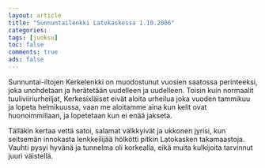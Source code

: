 ```yaml
---
layout: article 
title: "Sunnuntailenkki Latokaskessa 1.10.2006" 
categories: 
tags: [juoksu]
toc: false 
comments: true 
ads: false 
---
```


Sunnuntai-iltojen Kerkelenkki on muodostunut vuosien saatossa
perinteeksi, joka unohdetaan ja herätetään uudelleen ja uudelleen.
Toisin kuin normaalit tuuliviiriurheiljat, Kerkesixläiset eivät aloita
urheilua joka vuoden tammikuu ja lopeta helmikuussa, vaan me aloitamme
aina kun kelit ovat huonoimmillaan, ja lopetetaan kun ei enää jakseta.

Tälläkin kertaa vettä satoi, salamat välkkyivät ja ukkonen jyrisi, kun
seitsemän innokasta lenkkeilijää hölkötti pitkin Latokasken
takamaastoja. Vauhti pysyi hyvänä ja tunnelma oli korkealla, eikä muita
kulkijoita tarvinnut juuri väistellä.

